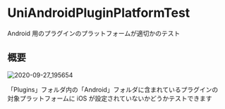 # UniAndroidPluginPlatformTest

Android 用のプラグインのプラットフォームが適切かのテスト

## 概要

![2020-09-27_195654](https://user-images.githubusercontent.com/6134875/94363196-931ee980-00fb-11eb-8ac5-c5a6318130a5.png)

「Plugins」フォルダ内の「Android」フォルダに含まれているプラグインの  
対象プラットフォームに iOS が設定されていないかどうかテストできます  
